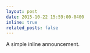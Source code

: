 ```yaml
---
layout: post
date: 2015-10-22 15:59:00-0400
inline: true
related_posts: false
---
```


A simple inline announcement.
